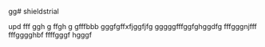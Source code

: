 gg# shieldstrial

upd
fff
ggh
g
ffgh
g
gfffbbb
gggfgffхfjggfjfg
gggggfffggfghggdfg
fffgggnjfff
fffgggghbf
ffffgggf
hgggf
